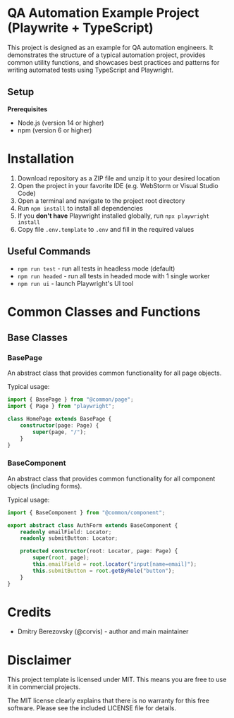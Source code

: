 # QA Automation Example Project (Playwrite + TypeScript)

This project is designed as an example for QA automation engineers. It demonstrates the structure of a typical 
automation project, provides common utility functions, and showcases best practices and patterns for writing automated 
tests using TypeScript and Playwright.

## Setup

**Prerequisites**

* Node.js (version 14 or higher)
* npm (version 6 or higher)

# Installation

1. Download repository as a ZIP file and unzip it to your desired location
2. Open the project in your favorite IDE (e.g. WebStorm or Visual Studio Code)
3. Open a terminal and navigate to the project root directory
4. Run `npm install` to install all dependencies
5. If you **don't have** Playwright installed globally, run `npx playwright install`
6. Copy file `.env.template` to `.env` and fill in the required values

## Useful Commands

* `npm run test` - run all tests in headless mode (default)
* `npm run headed` - run all tests in headed mode with 1 single worker 
* `npm run ui` - launch Playwright's UI tool

# Common Classes and Functions

## Base Classes

### BasePage

An abstract class that provides common functionality for all page objects.

Typical usage:
    
```typescript
import { BasePage } from "@common/page";
import { Page } from "playwright";

class HomePage extends BasePage {
    constructor(page: Page) {
        super(page, "/");
    }
}
```

### BaseComponent

An abstract class that provides common functionality for all component objects (including forms).

Typical usage:

```typescript
import { BaseComponent } from "@common/component";

export abstract class AuthForm extends BaseComponent {
    readonly emailField: Locator;
    readonly submitButton: Locator;

    protected constructor(root: Locator, page: Page) {
        super(root, page);
        this.emailField = root.locator("input[name=email]");
        this.submitButton = root.getByRole("button");
    }
}
```

# Credits

* Dmitry Berezovsky (@corvis) - author and main maintainer

# Disclaimer

This project template is licensed under MIT. This means you are free to use it in commercial projects.

The MIT license clearly explains that there is no warranty for this free software. 
Please see the included LICENSE file for details.